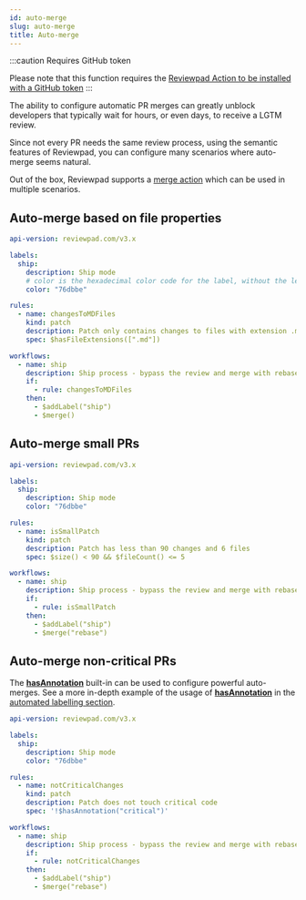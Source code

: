 ```yaml
---
id: auto-merge
slug: auto-merge
title: Auto-merge
---
```


:::caution Requires GitHub token

Please note that this function requires the [Reviewpad Action to be installed with a GitHub token](/getting-started/installation-action-tokenized)
:::

The ability to configure automatic PR merges can greatly unblock developers that typically wait for hours, or even days, to receive a LGTM review.

Since not every PR needs the same review process, using the semantic features of Reviewpad, you can configure many scenarios where auto-merge seems natural.

Out of the box, Reviewpad supports a [merge action](/guides/built-ins#merge) which can be used in multiple scenarios.

## Auto-merge based on file properties

```yaml
api-version: reviewpad.com/v3.x

labels:
  ship:
    description: Ship mode
    # color is the hexadecimal color code for the label, without the leading #.
    color: "76dbbe"

rules:
  - name: changesToMDFiles
    kind: patch
    description: Patch only contains changes to files with extension .md
    spec: $hasFileExtensions([".md"])

workflows:
  - name: ship
    description: Ship process - bypass the review and merge with rebase
    if:
      - rule: changesToMDFiles
    then:
      - $addLabel("ship")
      - $merge()
```

## Auto-merge small PRs

```yaml
api-version: reviewpad.com/v3.x

labels:
  ship:
    description: Ship mode
    color: "76dbbe"

rules:
  - name: isSmallPatch
    kind: patch
    description: Patch has less than 90 changes and 6 files
    spec: $size() < 90 && $fileCount() <= 5

workflows:
  - name: ship
    description: Ship process - bypass the review and merge with rebase
    if:
      - rule: isSmallPatch
    then:
      - $addLabel("ship")
      - $merge("rebase")
```

## Auto-merge non-critical PRs

The [**hasAnnotation**](/guides/built-ins#hasannotation) built-in can be used to configure powerful auto-merges. See a more in-depth example of the usage of [**hasAnnotation**](/guides/built-ins#hasannotation) in the [automated labelling section](/use-cases/label-critical-changes-with-semantic-code-annotations).

```yaml
api-version: reviewpad.com/v3.x

labels:
  ship:
    description: Ship mode
    color: "76dbbe"

rules:
  - name: notCriticalChanges
    kind: patch
    description: Patch does not touch critical code
    spec: '!$hasAnnotation("critical")'

workflows:
  - name: ship
    description: Ship process - bypass the review and merge with rebase
    if:
      - rule: notCriticalChanges
    then:
      - $addLabel("ship")
      - $merge("rebase")
```
